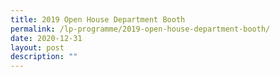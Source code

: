 ```yaml
---
title: 2019 Open House Department Booth
permalink: /lp-programme/2019-open-house-department-booth/
date: 2020-12-31
layout: post
description: ""
---
```

